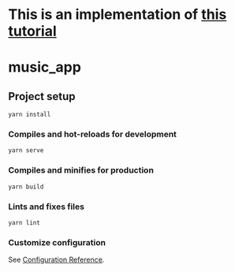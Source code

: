 # This is an implementation of [this tutorial](https://youtu.be/Ul4KOXNQJSk)

# music_app

## Project setup

```
yarn install
```

### Compiles and hot-reloads for development

```
yarn serve
```

### Compiles and minifies for production

```
yarn build
```

### Lints and fixes files

```
yarn lint
```

### Customize configuration

See [Configuration Reference](https://cli.vuejs.org/config/).
